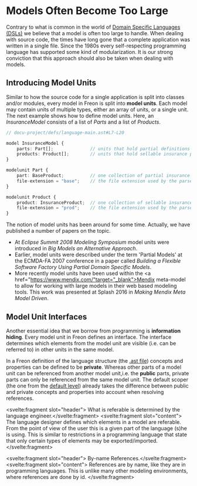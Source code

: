 <script>
    import Note from "../../lib/notes/Note.svelte";
</script>

# Models Often Become Too Large

Contrary to what is common in the world of <a href="https://en.wikipedia.org/wiki/Domain-specific*language" target="_blank">Domain Specific Languages (DSLs)</a>
we believe that a model
is often too large to handle. When dealing with source code, the times have long gone that a complete
application was written in a single file. Since the 1980s every self-respecting programming language has supported some kind of modularization.
It is our strong conviction that this approach should also be taken when dealing with models.

## Introducing Model Units
Similar to how the source code for a single application is split into classes and/or modules, every model in Freon is split
into **model units**. Each model may contain units of multiple types, either an array of units, or a single unit. The next example
shows how to define model units. Here, 
an *InsuranceModel* consists of a list of *Parts* and a list of *Products*.

```ts
// docu-project/defs/language-main.ast#L7-L20

model InsuranceModel {
    parts: Part[];              // units that hold partial definitions of insurance products
    products: Product[];        // units that hold sellable insurance products
}

modelunit Part {
    part: BaseProduct;          // one collection of partial insurance products
    file-extension = "base";    // the file extension used by the parser
}

modelunit Product {
    product: InsuranceProduct;  // one collection of sellable insurance products
    file-extension = "prod";    // the file extension used by the parser
}
```

The notion of model units has been around for some time. Actually, we have 
published a number of papers on the topic.
* At *Eclipse Summit 2008 Modeling Symposium* model units were introduced in _Big Models 
  an Alternative Approach_.
* Earlier, model units were described under the term 'Partial Models' at the ECMDA-FA 2007 conference 
  in a paper called _Building a Flexible Software Factory Using Partial Domain Specific Models_.
* More recently model units have been used within the 
  <a href="https://www.mendix.com/"target="_blank">Mendix</a> meta-model to allow for working with large models
  in their web based modeling tools. This work was presented at Splash 2016 in _Making Mendix Meta Model Driven_.

## <a name="public"></a> Model Unit Interfaces
Another essential idea that we borrow from programming is **information hiding**.
Every model unit in Freon defines an interface.
The interface determines which elements from the model unit are visible (i.e. can be referred to) 
in other units in the same model.

In a Freon definition of the language structure (the [.ast file](/010_Intro/040_A_Language_in_Five_Parts)) 
concepts and properties can be defined to be **private**.
Whereas other parts of a model unit can be referenced from another model unit,i.e. the **public** parts, private parts can only be referenced from
the same model unit.
The default scoper (the one from the [default level](/010_Intro/050_Three_Levels_of_Customization#level1))
already takes
the difference between public and private concepts and properties into account when resolving references.

<Note><svelte:fragment slot="header"> What is referable is determined by the language engineer.</svelte:fragment>
<svelte:fragment slot="content">
The language designer defines which elements in a model are referable.
From the point of view of the user this is a given part of the language (s)he is using.
This is similar to restrictions in a programming language that state that only certain 
types of elements may be exported/imported.
</svelte:fragment></Note>

<Note><svelte:fragment slot="header"> By-name References.</svelte:fragment><svelte:fragment slot="content">
References are by name, like they are in programming languages.
This is unlike many other modeling environments, where references are done by id.
</svelte:fragment></Note>

